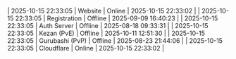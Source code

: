 | 2025-10-15 22:33:05 | Website | Online | 2025-10-15 22:33:02 |
| 2025-10-15 22:33:05 | Registration | Offline | 2025-09-09 16:40:23 |
| 2025-10-15 22:33:05 | Auth Server | Offline | 2025-08-18 09:33:31 |
| 2025-10-15 22:33:05 | Kezan (PvE) | Offline | 2025-10-11 12:51:30 |
| 2025-10-15 22:33:05 | Gurubashi (PvP) | Offline | 2025-08-23 21:44:06 |
| 2025-10-15 22:33:05 | Cloudflare | Online | 2025-10-15 22:33:02 |
